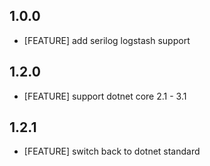 ﻿## 1.0.0
- [FEATURE] add serilog logstash support
## 1.2.0
- [FEATURE] support dotnet core 2.1 - 3.1
## 1.2.1
- [FEATURE] switch back to dotnet standard